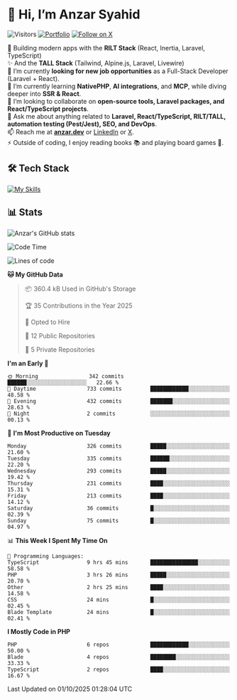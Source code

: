 # 👋 Hi, I’m Anzar Syahid  

![Visitors](https://komarev.com/ghpvc/?username=zarchp&style=flat-square&color=blue) 
[![Portfolio](https://img.shields.io/badge/Website-anzar.dev-ff69b4?style=flat-square&logo=google-chrome&logoColor=white)](https://anzar.dev)
[![Follow on X](https://img.shields.io/badge/Follow-@ZarChp-000000?style=flat-square&logo=x&logoColor=white)](https://x.com/zarchp)


🚀 Building modern apps with the **RILT Stack** (React, Inertia, Laravel, TypeScript)  
✨ And the **TALL Stack** (Tailwind, Alpine.js, Laravel, Livewire)  
🔭 I’m currently **looking for new job opportunities** as a Full-Stack Developer (Laravel + React).  
🌱 I’m currently learning **NativePHP**, **AI integrations**, and **MCP**, while diving deeper into **SSR & React**.  
👯 I’m looking to collaborate on **open-source tools, Laravel packages, and React/TypeScript projects**.  
💬 Ask me about anything related to **Laravel, React/TypeScript, RILT/TALL, automation testing (Pest/Jest), SEO, and DevOps**.  
📫 Reach me at **[anzar.dev](https://anzar.dev)** or [LinkedIn](https://linkedin.com/in/anzar-syahid) or [X](https://x.com/ZarChp).  
⚡ Outside of coding, I enjoy reading books 📚 and playing board games 🎲.  


## 🛠️ Tech Stack  
[![My Skills](https://skillicons.dev/icons?i=html,js,css,laravel,php,wordpress,graphql,vite,nodejs,typescript,react,next,vue,nuxt,alpinejs,tailwind,bootstrap,postgresql,mysql,sqlite,aws,gcp,cloudflare,docker,github,gitlab,firebase,vscode,git,figma&perline=10)](https://skillicons.dev)  

## 📊 Stats  

![Anzar's GitHub stats](https://github-readme-stats.vercel.app/api?username=zarchp&show_icons=true&theme=radical)  

<!--START_SECTION:waka-->
![Code Time](http://img.shields.io/badge/Code%20Time-5%2C425%20hrs%2023%20mins-blue)

![Lines of code](https://img.shields.io/badge/From%20Hello%20World%20I%27ve%20Written-10.7%20million%20lines%20of%20code-blue)

**🐱 My GitHub Data** 

> 📦 360.4 kB Used in GitHub's Storage 
 > 
> 🏆 35 Contributions in the Year 2025
 > 
> 💼 Opted to Hire
 > 
> 📜 12 Public Repositories 
 > 
> 🔑 5 Private Repositories 
 > 
**I'm an Early 🐤** 

```text
🌞 Morning                342 commits         ██████░░░░░░░░░░░░░░░░░░░   22.66 % 
🌆 Daytime                733 commits         ████████████░░░░░░░░░░░░░   48.58 % 
🌃 Evening                432 commits         ███████░░░░░░░░░░░░░░░░░░   28.63 % 
🌙 Night                  2 commits           ░░░░░░░░░░░░░░░░░░░░░░░░░   00.13 % 
```
📅 **I'm Most Productive on Tuesday** 

```text
Monday                   326 commits         █████░░░░░░░░░░░░░░░░░░░░   21.60 % 
Tuesday                  335 commits         ██████░░░░░░░░░░░░░░░░░░░   22.20 % 
Wednesday                293 commits         █████░░░░░░░░░░░░░░░░░░░░   19.42 % 
Thursday                 231 commits         ████░░░░░░░░░░░░░░░░░░░░░   15.31 % 
Friday                   213 commits         ████░░░░░░░░░░░░░░░░░░░░░   14.12 % 
Saturday                 36 commits          █░░░░░░░░░░░░░░░░░░░░░░░░   02.39 % 
Sunday                   75 commits          █░░░░░░░░░░░░░░░░░░░░░░░░   04.97 % 
```


📊 **This Week I Spent My Time On** 

```text
💬 Programming Languages: 
TypeScript               9 hrs 45 mins       ███████████████░░░░░░░░░░   58.58 % 
PHP                      3 hrs 26 mins       █████░░░░░░░░░░░░░░░░░░░░   20.70 % 
Other                    2 hrs 25 mins       ████░░░░░░░░░░░░░░░░░░░░░   14.58 % 
CSS                      24 mins             █░░░░░░░░░░░░░░░░░░░░░░░░   02.45 % 
Blade Template           24 mins             █░░░░░░░░░░░░░░░░░░░░░░░░   02.41 % 
```

**I Mostly Code in PHP** 

```text
PHP                      6 repos             ████████████░░░░░░░░░░░░░   50.00 % 
Blade                    4 repos             ████████░░░░░░░░░░░░░░░░░   33.33 % 
TypeScript               2 repos             ████░░░░░░░░░░░░░░░░░░░░░   16.67 % 
```




 Last Updated on 01/10/2025 01:28:04 UTC
<!--END_SECTION:waka-->
